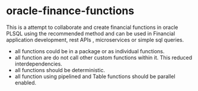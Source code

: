 # oracle-finance-functions
This is a attempt to collaborate and create financial functions in oracle PLSQL using the recommended method and can be used in Financial application development, rest APIs , microservices or simple sql queries.


- all functions could be in a package or as individual functions.
- all function are do not call other custom functions within it. This reduced interdependencies.
- all functions should be deterministic.
- all function using pipelined and Table functions should be parallel enabled.
